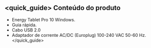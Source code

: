 ## <quick_guide> Conteúdo do produto

* Energy Tablet Pro 10 Windows. 
* Guia rápida. 
* Cabo USB 2.0
* Adaptador de corrente AC/DC (Europlug) 100-240 VAC 50-60 Hz. 
</quick_guide>
